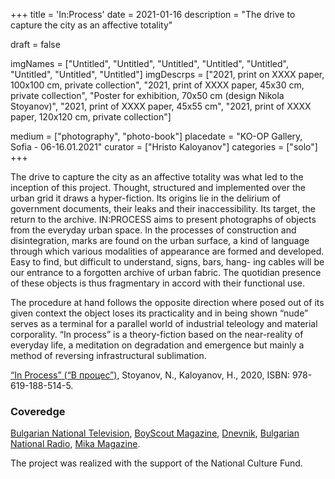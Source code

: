 +++
title = 'In:Process'
date = 2021-01-16
description = "The drive to capture the city as an affective totality"

draft = false

imgNames = ["Untitled", "Untitled", "Untitled", "Untitled", "Untitled", "Untitled", "Untitled", "Untitled"]
imgDescrps = ["2021, print on XXXX paper, 100x100 cm, private collection", "2021, print of XXXX paper, 45x30 cm, private collection", "Poster for exhibition, 70x50 cm (design Nikola Stoyanov)", "2021, print of XXXX paper, 45x55 cm", "2021, print of XXXX paper, 120x120 cm, private collection"]

medium = ["photography", "photo-book"]
placedate = "KO-OP Gallery, Sofia - 06-16.01.2021"
curator = ["Hristo Kaloyanov"]
categories = ["solo"]
+++

<!-- Change poster picture -->

The drive to capture the city as an affective totality was what led to the inception of this project. Thought, structured and implemented over the urban grid it draws a hyper-fiction. Its origins lie in the delirium of government documents, their leaks and their inaccessibility. Its target, the return to the archive. IN:PROCESS aims to present photographs of objects from the everyday urban space. In the processes of construction and disintegration, marks are found on the urban surface, a kind of language through which various modalities of appearance are formed and developed. Easy to find, but difficult to understand, signs, bars, hang- ing cables will be our entrance to a forgotten archive of urban fabric. The quotidian presence of these objects is thus fragmentary in accord with their functional use. 

The procedure at hand follows the opposite direction where posed out of its given context the object loses its practicality and in being shown “nude” serves as a terminal for a parallel world of industrial teleology and material corporality. “In process” is a theory-fiction based on the near-reality of everyday life, a meditation on degradation and emergence but mainly a method of reversing infrastructural sublimation. 

<a href="http://booksinprint.bg/Publication/Details/820a8128-de8d-4fc3-97dc-33cdd929c91d">“In Process” (“В процес”)</a>, Stoyanov, N., Kaloyanov, H., 2020, ISBN: 978-619-188-514-5. 

### Coveredge

[Bulgarian National Television](https://bnt.bg/news/fotografska-izlozhba-v-proces-na-nikola-stoyanov-v286612-290248news.html), [BoyScout Magazine](https://boyscoutmag.com/2021/01/izlojba-nikola-stoyanov-stilizira-gradskata-svinshtina-koqto-ni-zaobikalq/), [Dnevnik](https://www.dnevnik.bg/blogosfera/article/412986), [Bulgarian National Radio](https://mikamagazine.com/%D0%BA%D0%BE-%D0%BE%D0%BF-%D0%BF%D1%80%D0%B5%D0%B4%D1%81%D1%82%D0%B0%D0%B2%D1%8F-%D0%B2-%D0%BF%D1%80%D0%BE%D1%86%D0%B5%D1%81-%D1%84%D0%BE%D1%82%D0%BE%D0%B3%D1%80%D0%B0/), [Mika Magazine](https://mikamagazine.com/%D0%BA%D0%BE-%D0%BE%D0%BF-%D0%BF%D1%80%D0%B5%D0%B4%D1%81%D1%82%D0%B0%D0%B2%D1%8F-%D0%B2-%D0%BF%D1%80%D0%BE%D1%86%D0%B5%D1%81-%D1%84%D0%BE%D1%82%D0%BE%D0%B3%D1%80%D0%B0/).

The project was realized with the support of the National Culture Fund.